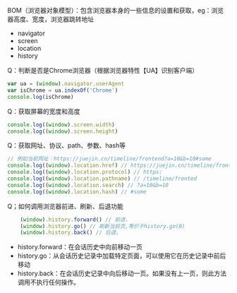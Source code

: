 BOM（浏览器对象模型）：包含浏览器本身的一些信息的设置和获取，eg：浏览器高度、宽度，浏览器跳转地址
- navigator
- screen
- location
- history

Q：判断是否是Chrome浏览器（根据浏览器特性【UA】识别客户端）
```javascript
var ua = (window).navigator.userAgent
var isChrome = ua.indexOf('Chrome')
console.log(isChrome)
```

Q：获取屏幕的宽度和高度
```javascript
console.log((window).screen.width)
console.log((window).screen.height)
```

Q：获取网址、协议、path、参数、hash等
```javascript
// 例如当前网址：https://juejin.cn/timeline/frontend?a=10&b=10#some
console.log((window).location.href) // https://juejin.cn/timeline/frontend?a=10&b=10#some
console.log((window).location.protocol) // https:
console.log((window).location.pathname) // /timeline/fronted
console.log((window).location.search) // ?a=10&b=10
console.log((window).location.hash) // #some
```

Q；如何调用浏览器前进、刷新、后退功能
```javascript
    (window).history.forward() // 前进，
    (window).history.go() // 刷新当前页,等价于history.go(0)
    (window).history.back() // 后退，
```

- history.forward：在会话历史中向前移动一页
- history.go：从会话历史记录中加载特定页面，可以使用它在历史记录中前后移动
- history.back：在会话历史记录中向后移动一页。如果没有上一页，则此方法调用不执行任何操作。